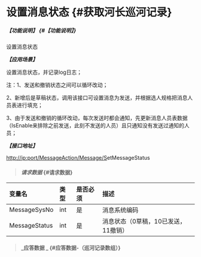 # 设置消息状态 {#获取河长巡河记录}

##### _【功能说明】_ {#【功能说明】}

设置消息状态

_**【应用场景】**_

设置消息状态，并记录log日志；

注：1、发送和撤销状态之间可以循环改动；

2、新增后是草稿状态，调用该接口可设置消息为发送，并根据选人规格把消息人员表进行填充；

3、由于发送和撤销的循环改动，每次发送时都会通知，先更新消息人员表数据（IsEnable来排除之前发送，此刻不发送的人员）且只通知没有发送过通知的人员；

_**【接口地址】**_

[http://ip:port/MessageAction/Message/S](http://ip:port/HMQuery/PatrolRiver/GetPatrolRivers)etMessageStatus

> #### _请求数据_ {#请求数据}

| 变量名 | 类型 | 是否必须 | 描述 |
| :--- | :--- | :--- | :--- |
| MessageSysNo | int | 是 | 消息系统编码 |
| MessageStatus | int | 是 | 消息状态（0草稿，10已发送， 11撤销） |

> #### _应答数据 _ {#应答数据-（巡河记录数组）}



